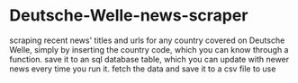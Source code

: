 # Deutsche-Welle-news-scraper
scraping recent news' titles and urls for any country covered on Deutsche Welle, simply by inserting the country code, which you can know through a function. 
save it to an sql database table, which you can update with newer news every time you run it. 
fetch the data and save it to a csv file to use
